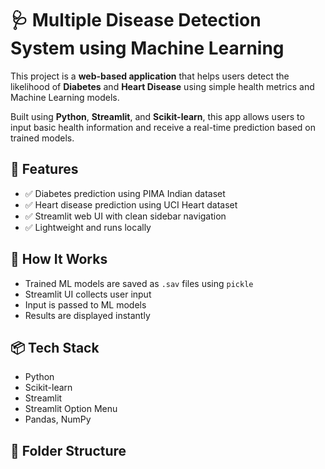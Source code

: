 # 🩺 Multiple Disease Detection System using Machine Learning

This project is a **web-based application** that helps users detect the likelihood of **Diabetes** and **Heart Disease** using simple health metrics and Machine Learning models.

Built using **Python**, **Streamlit**, and **Scikit-learn**, this app allows users to input basic health information and receive a real-time prediction based on trained models.

## 🧠 Features

- ✅ Diabetes prediction using PIMA Indian dataset
- ✅ Heart disease prediction using UCI Heart dataset
- ✅ Streamlit web UI with clean sidebar navigation
- ✅ Lightweight and runs locally

## 🚀 How It Works

- Trained ML models are saved as `.sav` files using `pickle`
- Streamlit UI collects user input
- Input is passed to ML models
- Results are displayed instantly

## 📦 Tech Stack

- Python
- Scikit-learn
- Streamlit
- Streamlit Option Menu
- Pandas, NumPy

## 📂 Folder Structure

